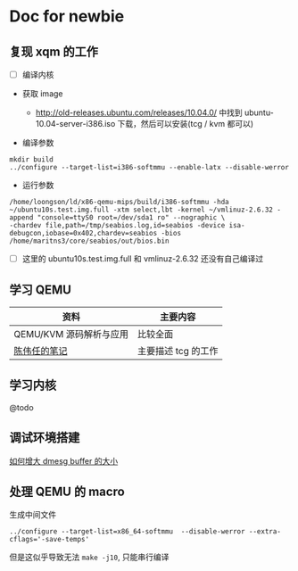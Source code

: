 # Doc for newbie

## 复现 xqm 的工作
- [ ] 编译内核

- 获取 image
  - http://old-releases.ubuntu.com/releases/10.04.0/ 中找到 ubuntu-10.04-server-i386.iso 下载，然后可以安装(tcg / kvm 都可以)

- 编译参数
```
mkdir build
../configure --target-list=i386-softmmu --enable-latx --disable-werror
```

- 运行参数
```
/home/loongson/ld/x86-qemu-mips/build/i386-softmmu -hda ~/ubuntu10s.test.img.full -xtm select,lbt -kernel ~/vmlinuz-2.6.32 -append "console=ttyS0 root=/dev/sda1 ro" --nographic \
-chardev file,path=/tmp/seabios.log,id=seabios -device isa-debugcon,iobase=0x402,chardev=seabios -bios /home/maritns3/core/seabios/out/bios.bin
```
- [ ] 这里的 ubuntu10s.test.img.full 和 vmlinuz-2.6.32 还没有自己编译过


## 学习 QEMU
| 资料                                                               | 主要内容            |
|--------------------------------------------------------------------|---------------------|
| QEMU/KVM 源码解析与应用                                            | 比较全面            |
| [陈伟任的笔记](https://github.com/azru0512/slide/tree/master/QEMU) | 主要描述 tcg 的工作 |

## 学习内核
@todo

## 调试环境搭建
[如何增大 dmesg buffer 的大小](https://unix.stackexchange.com/questions/412182/how-to-increase-dmesg-buffer-size-in-centos-7-2)

## 处理 QEMU 的 macro

生成中间文件 
```
../configure --target-list=x86_64-softmmu  --disable-werror --extra-cflags='-save-temps'
```
但是这似乎导致无法 `make -j10`, 只能串行编译
